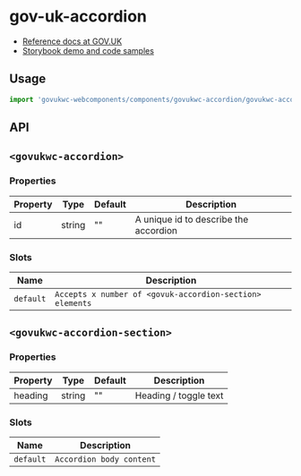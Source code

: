 # gov-uk-accordion

- [Reference docs at GOV.UK](https://design-system.service.gov.uk/components/accordion/)
- [Storybook demo and code samples](http://tgreyuk.github.io/govuk-webcomponents/storybook/?path=/story/accordion/)

## Usage

```javascript
import 'govukwc-webcomponents/components/govukwc-accordion/govukwc-accordion';
```

## API

## `<govukwc-accordion>`

### Properties

| Property  |  Type     | Default | Description |
|-----------|-----------|---------|-------------|
| id|string|""|A unique id to describe the accordion| 

### Slots

| Name  |  Description     |
|-----------|-----------|
| `default` | `Accepts x number of <govuk-accordion-section> elements` |

## `<govukwc-accordion-section>`

### Properties

| Property  |  Type     | Default | Description |
|-----------|-----------|---------|-------------|
| heading|string|""|Heading / toggle text| 

### Slots

| Name  |  Description     |
|-----------|-----------|
| `default` | `Accordion body content` |

